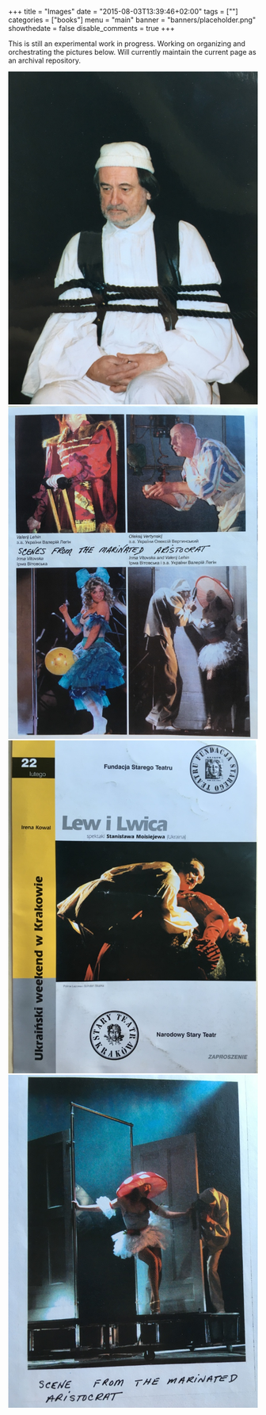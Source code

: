 +++
title = "Images"
date = "2015-08-03T13:39:46+02:00"
tags = [""]
categories = ["books"]
menu = "main"
banner = "banners/placeholder.png"
showthedate = false
disable_comments = true
+++

This is still an experimental work in progress. Working on organizing and orchestrating the pictures below. Will currently maintain the current page as an archival repository.

![Image-1](/static/images/thumb_IMG_3934_1024.jpg)
![Image-2](/static/images/thumb_IMG_3935_1024.jpg)
![Image-3](/static/images/thumb_IMG_3936_1024.jpg)
![Image-4](/static/images/thumb_IMG_3937_1024.jpg)
